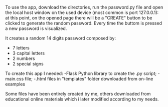 To use the app, download the directories, run the password.py file and open the local host window on the used device (most common is port 127.0.0.1): at this point, on the opened page there will be a "CREATE" button to be clicked to generate the random password. Every time the buttom is pressed a new password is visualized.

It creates a random 14 digits password composed by:
- 7 letters
- 3 capital letters
- 2 numbers
- 2 special signs


To create this app I needed:
-Flask Python library to create the .py script;
-main.css file; 
-.html files in "templates" folder downloaded from on-line examples

Some files have been entirely created by me, others downloaded from educational online materials which i later modified according to my needs.
